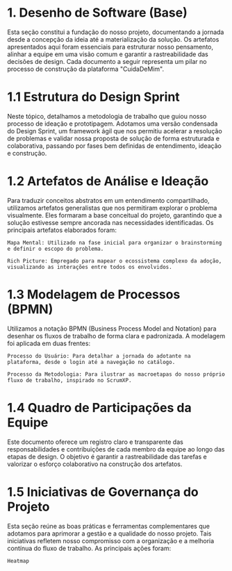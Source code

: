 # 1. Desenho de Software (Base)

Esta seção constitui a fundação do nosso projeto, documentando a jornada desde a concepção da ideia até a materialização da solução. Os artefatos apresentados aqui foram essenciais para estruturar nosso pensamento, alinhar a equipe em uma visão comum e garantir a rastreabilidade das decisões de design. Cada documento a seguir representa um pilar no processo de construção da plataforma "CuidaDeMim".

# 1.1 Estrutura do Design Sprint

Neste tópico, detalhamos a metodologia de trabalho que guiou nosso processo de ideação e prototipagem. Adotamos uma versão condensada do Design Sprint, um framework ágil que nos permitiu acelerar a resolução de problemas e validar nossa proposta de solução de forma estruturada e colaborativa, passando por fases bem definidas de entendimento, ideação e construção.

# 1.2 Artefatos de Análise e Ideação

Para traduzir conceitos abstratos em um entendimento compartilhado, utilizamos artefatos generalistas que nos permitiram explorar o problema visualmente. Eles formaram a base conceitual do projeto, garantindo que a solução estivesse sempre ancorada nas necessidades identificadas. Os principais artefatos elaborados foram:

    Mapa Mental: Utilizado na fase inicial para organizar o brainstorming e definir o escopo do problema.

    Rich Picture: Empregado para mapear o ecossistema complexo da adoção, visualizando as interações entre todos os envolvidos.

# 1.3 Modelagem de Processos (BPMN)

Utilizamos a notação BPMN (Business Process Model and Notation) para desenhar os fluxos de trabalho de forma clara e padronizada. A modelagem foi aplicada em duas frentes:

    Processo do Usuário: Para detalhar a jornada do adotante na plataforma, desde o login até a navegação no catálogo.

    Processo da Metodologia: Para ilustrar as macroetapas do nosso próprio fluxo de trabalho, inspirado no ScrumXP.

# 1.4 Quadro de Participações da Equipe

Este documento oferece um registro claro e transparente das responsabilidades e contribuições de cada membro da equipe ao longo das etapas de design. O objetivo é garantir a rastreabilidade das tarefas e valorizar o esforço colaborativo na construção dos artefatos.

# 1.5 Iniciativas de Governança do Projeto

Esta seção reúne as boas práticas e ferramentas complementares que adotamos para aprimorar a gestão e a qualidade do nosso projeto. Tais iniciativas refletem nosso compromisso com a organização e a melhoria contínua do fluxo de trabalho. As principais ações foram:

    Heatmap
